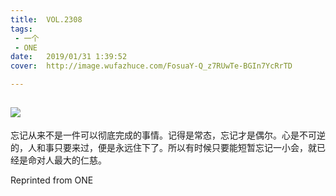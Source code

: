 ```yaml
---
title:	VOL.2308
tags:
 - 一个
 - ONE
date:	2019/01/31 1:39:52
cover:	http://image.wufazhuce.com/FosuaY-Q_z7RUwTe-BGIn7YcRrTD

---
```

![](http://image.wufazhuce.com/FosuaY-Q_z7RUwTe-BGIn7YcRrTD)
---

忘记从来不是一件可以彻底完成的事情。记得是常态，忘记才是偶尔。心是不可逆的，人和事只要来过，便是永远住下了。所以有时候只要能短暂忘记一小会，就已经是命对人最大的仁慈。
 
Reprinted from ONE
